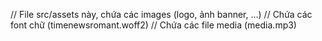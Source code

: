 // File src/assets này, chứa các images (logo, ảnh banner, ...)
// Chứa các font chữ (timenewsromant.woff2)
// Chứa các file media (media.mp3)
